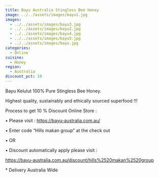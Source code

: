 ```yaml
---
title: Bayu Australia Stingless Bee Honey
image: ../../assets/images/bayu1.jpg
images:
  - ../../assets/images/bayu3.jpg
  - ../../assets/images/bayu2.jpg
  - ../../assets/images/bayu4.jpg
  - ../../assets/images/bayu5.jpg
  - ../../assets/images/bayu.jpg
categories:
  - Online
cuisine:
  - Honey
region:
  - Australia
discount_pct: 10
---
```


Bayu Kelulut 100% Pure Stingless Bee Honey.

Highest quality, sustainably and ethically sourced superfood !!!

Process to get 10 % Discount Online Store :

• Please visit : https://bayu-australia.com.au/

• Enter code “Hills makan group” at the check out

• OR

• Discount automatically apply please visit :

https://bayu-australia.com.au/discount/hills%2520makan%2520group

\* Delivery Australia Wide
